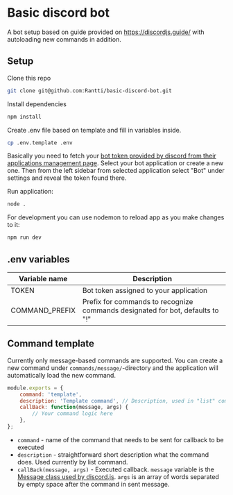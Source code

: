 # Basic discord bot

A bot setup based on guide provided on https://discordjs.guide/ with autoloading new commands in addition.

## Setup

Clone this repo

```bash
git clone git@github.com:Rantti/basic-discord-bot.git
```

Install dependencies

```bash
npm install
```

Create .env file based on template and fill in variables inside.

```bash
cp .env.template .env
```

Basically you need to fetch your [bot token provided by discord from their applications management page](https://discord.com/developers/applications). Select your bot application or create a new one. Then from the left sidebar from selected application select "Bot" under settings and reveal the token found there.

Run application:

```bash
node .
```

For development you can use nodemon to reload app as you make changes to it:

```bash
npm run dev
```

## .env variables

| Variable name | Description                            |
|---------------|----------------------------------------|
| TOKEN         | Bot token assigned to your application |
| COMMAND_PREFIX         | Prefix for commands to recognize commands designated for bot, defaults to "!" |


## Command template

Currently only message-based commands are supported. You can create a new command under `commands/message/`-directory and the application will automatically load the new command.

```javascript
module.exports = {
    command: 'template',
    description: 'Template command', // Description, used in "list" command.
    callBack: function(message, args) {
        // Your command logic here
    },
};
```

- `command` - name of the command that needs to be sent for callback to be executed
- `description` - straightforward short description what the command does. Used currently by list command.
- `callBack(message, args)` - Executed callback. `message` variable is the [Message class used by discord.js](https://discord.js.org/#/docs/main/stable/class/Message). `args` is an array of words separated by empty space after the command in sent message.
